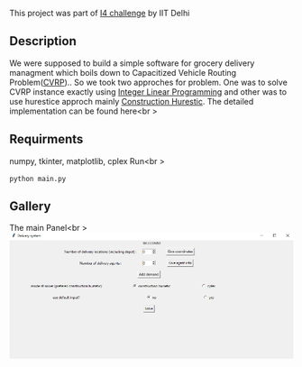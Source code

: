 This project was part of [I4 challenge](https://twitter.com/iitdelhi/status/1245606188718239745?s=20)  by IIT Delhi
## Description
We were supposed to build a simple software for grocery delivery managment which boils down to Capacitized Vehicle Routing Problem([CVRP](https://en.wikipedia.org/wiki/Vehicle_routing_problem))..
So we took two approches for problem. One was to solve CVRP instance exactly using [Integer Linear Programming](https://en.wikipedia.org/wiki/Integer_programming) and other was to use hurestice approch 
mainly [Construction Hurestic](https://en.wikipedia.org/wiki/Constructive_heuristic). The detailed implementation can be found here<br \>
## Requirments
numpy, tkinter, matplotlib, cplex
Run<br \>
<pre>
<code>python main.py</code>
</pre>
## Gallery
The main Panel<br \>
![alt text](gallery/main_panel.png)
